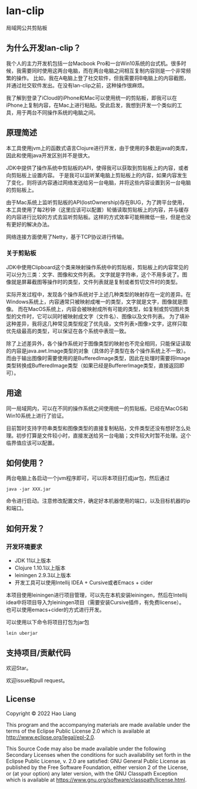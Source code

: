 # lan-clip

局域网公共剪贴板

## 为什么开发lan-clip？

我个人的主力开发机包括一台Macbook Pro和一台Win10系统的台式机。很多时候，我需要同时使用这两台电脑，而在两台电脑之间相互复制内容则是一个非常频繁的操作。
比如，我在A电脑上登了社交软件，但我需要将B电脑上的内容截图，并通过社交软件发出。在没有lan-clip之前，这种操作很麻烦。

我了解到登录了iCloud的iPhone和Mac可以使用统一的剪贴板，即我可以在iPhone上复制内容，在Mac上进行粘贴。受此启发，我想到开发一个类似的工具，用于两台不同操作系统的电脑之间。

## 原理简述

本工具使用jvm上的函数式语言Clojure进行开发，由于使用的多数是java的类库，因此和使用java开发区别并不是很大。

JDK中提供了操作系统中剪贴板的API，使得我可以获取到剪贴板上的内容，或者向剪贴板上设置内容。
于是我可以监听某电脑上剪贴板上的内容，如果内容发生了变化，则将该内容通过网络发送给另一台电脑，并将这些内容设置到另一台电脑的剪贴板上。

由于Mac系统上监听剪贴板的API(lostOwnership)存在BUG，为了跨平台使用，本工具使用了每2秒钟（这里应该可以配置）轮循读取剪贴板上的内容，并与缓存的内容进行比较的方式去监听剪贴板。这样的方式效率可能稍微低一些，但是也没有更好的解决办法。

网络连接方面使用了Netty，基于TCP协议进行传输。

### 关于剪贴板

JDK中使用Clipboard这个类来映射操作系统中的剪贴板，剪贴板上的内容常见的可以分为三类：文字、图像和文件列表。
文字就是字符串，这个不用多说了。图像就是屏幕截图等操作时的类型，文件列表就是复制或者剪切文件时的类型。

实际开发过程中，发现各个操作系统对于上述几种类型的映射存在一定的差异。在Windows系统上，内容通常只被映射成唯一的类型，文字就是文字，图像就是图像。
而在MacOS系统上，内容会被映射成所有可能的类型，如复制或剪切图片类型的文件时，它可以同时被映射成文字（文件名）、图像以及文件列表。
为了填补这种差异，我将这几种常见类型规定了优先级，文件列表>图像>文字，这样只取优先级最高的类型，可以保证在各个系统中表现一致。

除了上述差异外，各个操作系统对于图像类型的映射也不完全相同，只能保证读取的内容是java.awt.Image类型的对象（具体的子类型在各个操作系统上不一致）。
而由于输出图像时需要使用的是BufferedImage类型，因此在处理时需要将Image类型转换成BufferedImage类型（如果已经是BuffererImage类型，直接返回即可）。

## 用途

同一局域网内，可以在不同的操作系统之间使用统一的剪贴板。已经在MacOS和Win10系统上进行了验证。

目前暂时支持字符串类型和图像类型的直接复制粘贴，文件类型还没有想好怎么处理。初步打算是文件较小时，直接发送给另一台电脑；文件较大时暂不处理。这个临界值应该可以配置。

## 如何使用？

两台电脑上各启动一个jvm程序即可，可以将本项目打成jar包，然后通过
```shell
java -jar XXX.jar
```
命令进行启动。注意修改配置文件，确定好本机器使用的端口，以及目标机器的ip和端口。

## 如何开发？

### 开发环境要求
- JDK 11以上版本
- Clojure 1.10.1以上版本
- leiningen 2.9.3以上版本
- 开发工具可以使用Intellij IDEA + Cursive或者Emacs + cider

本项目使用leiningen进行项目管理，可以先在本机安装leiningen，然后在Intellij idea中将项目导入为leiningen项目（需要安装Cursive插件，有免费license）。
也可以使用emacs+cider的方式进行开发。

可以使用以下命令将项目打包为jar包
```shell
lein uberjar
```

## 支持项目/贡献代码

欢迎Star。

欢迎issue和pull request。

## License

Copyright © 2022 Hao Liang

This program and the accompanying materials are made available under the
terms of the Eclipse Public License 2.0 which is available at
http://www.eclipse.org/legal/epl-2.0.

This Source Code may also be made available under the following Secondary
Licenses when the conditions for such availability set forth in the Eclipse
Public License, v. 2.0 are satisfied: GNU General Public License as published by
the Free Software Foundation, either version 2 of the License, or (at your
option) any later version, with the GNU Classpath Exception which is available
at https://www.gnu.org/software/classpath/license.html.
